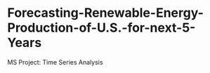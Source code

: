 # Forecasting-Renewable-Energy-Production-of-U.S.-for-next-5-Years
MS Project: Time Series Analysis
